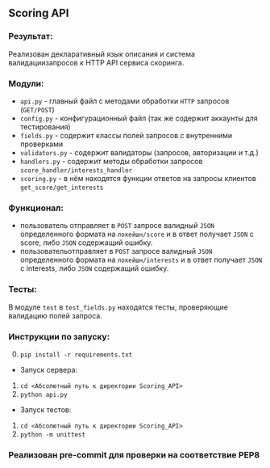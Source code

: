 ## Scoring API

### Результат:
Реализован декларативный язык описания и система валидациизапросов к HTTP API сервиса скоринга.

### Модули:
- `api.py` - главный файл с методами обработки `HTTP` запросов (`GET/POST`)
- `config.py` - конфигурационный файл (так же содержит аккаунты для тестирования)
- `fields.py` - содержит классы полей запросов с внутренними проверками
- `validators.py` - содержит валидаторы (запросов, авторизации и т.д.)
- `handlers.py` - содержит методы обработки запросов `score_handler/interests_handler`
- `scoring.py` - в нём находятся функции ответов на запросы клиентов `get_score/get_interests`

### Функционал:
- пользователь отправляет в `POST` запросе валидный `JSON` определенного формата на `локейшн/score`
и в ответ получает `JSON` с score, либо `JSON` содержащий ошибку.
- пользовательотправляет в `POST` запросе валидный `JSON` определенного формата на `локейшн/interests`
и в ответ получает `JSON` с interests, либо `JSON` содержащий ошибку.

### Тесты:
В модуле `test` в `test_fields.py` находятся тесты, проверяющие валидацию полей запроса.

### Инструкции по запуску:
0. `pip install -r requirements.txt`

- Запуск сервера:
1. `cd <Абсолютный путь к директории Scoring_API>`
2.  `python api.py`

- Запуск тестов:
1. `cd <Абсолютный путь к директории Scoring_API>`
2. `python -m unittest`

### Реaлизован pre-commit для проверки на соответствие PEP8
